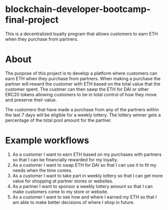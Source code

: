 # blockchain-developer-bootcamp-final-project

This is a decentralized loyalty program that allows customers to earn ETH when they purchase from partners. 

# About

The purpose of this project is to develop a platform where customers can earn ETH when they purchase from partners. When making a purchase the partner will reward the customer with ETH based on the total value that the customer spent. The custmer can then sawp the ETH for DAI or other ERC20 tokens allowing customers to be in total control of how they move and preserve their value.

The customers that have made a purchase from any of the partners within the last 7 days will be eligible for a weekly lottery. The lottery winner gets a percentage of the total pool amount for the partner.


# Example workflows
1. As a customer I want to earn ETH based on my purchases with partners so that I can be financially rewarded for my loyalty.
2. As a customer I want to swap ETH for DAI so that I can use it to fit my needs when the time comes.
3. As a customer I want to take part in weekly lottery so that I can get more value for shopping at partner stores or websites.
4. As a partner I want to sponsor a weekly lottery amount so that I can make customers come to my store or website.
5. As a customer I want to see how and where I earned my ETH so that I am able to make better decisions of where I shop in future. 